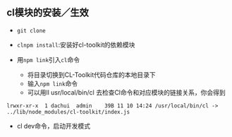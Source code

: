 ## cl模块的安装／生效

* `git clone`

* `clnpm install`:安装好cl-toolkit的依赖模块

* 用`npm link`引入`cl`命令 
  * 将目录切换到CL-Toolkit代码仓库的本地目录下
  * 输入`npm link`命令
  * 可以用ll usr/local/bin/cl 去检查Cl命令和对应模块的链接关系，你会得到

```
lrwxr-xr-x  1 dachui  admin    39B 11 10 14:24 /usr/local/bin/cl -> ../lib/node_modules/cl-toolkit/index.js
```

* cl dev命令，启动开发模式